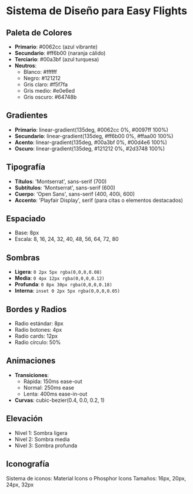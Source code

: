 # Sistema de Diseño para Easy Flights

## Paleta de Colores
- **Primario**: #0062cc (azul vibrante)
- **Secundario**: #ff6b00 (naranja cálido)
- **Terciario**: #00a3bf (azul turquesa)
- **Neutros**: 
  - Blanco: #ffffff
  - Negro: #121212
  - Gris claro: #f5f7fa
  - Gris medio: #e0e6ed
  - Gris oscuro: #64748b

## Gradientes
- **Primario**: linear-gradient(135deg, #0062cc 0%, #0097ff 100%)
- **Secundario**: linear-gradient(135deg, #ff6b00 0%, #ffaa00 100%)
- **Acento**: linear-gradient(135deg, #00a3bf 0%, #00d4e6 100%)
- **Oscuro**: linear-gradient(135deg, #121212 0%, #2d3748 100%)

## Tipografía
- **Títulos**: 'Montserrat', sans-serif (700)
- **Subtítulos**: 'Montserrat', sans-serif (600)
- **Cuerpo**: 'Open Sans', sans-serif (400, 400i, 600)
- **Accento**: 'Playfair Display', serif (para citas o elementos destacados)

## Espaciado
- Base: 8px
- Escala: 8, 16, 24, 32, 40, 48, 56, 64, 72, 80

## Sombras
- **Ligera**: `0 2px 5px rgba(0,0,0,0.08)`
- **Media**: `0 4px 12px rgba(0,0,0,0.12)`
- **Profunda**: `0 8px 30px rgba(0,0,0,0.18)`
- **Interna**: `inset 0 2px 5px rgba(0,0,0,0.05)`

## Bordes y Radios
- Radio estándar: 8px
- Radio botones: 4px
- Radio cards: 12px
- Radio círculo: 50%

## Animaciones
- **Transiciones**: 
  - Rápida: 150ms ease-out
  - Normal: 250ms ease
  - Lenta: 400ms ease-in-out
- **Curvas**: cubic-bezier(0.4, 0.0, 0.2, 1)

## Elevación
- Nivel 1: Sombra ligera
- Nivel 2: Sombra media
- Nivel 3: Sombra profunda

## Iconografía
Sistema de iconos: Material Icons o Phosphor Icons
Tamaños: 16px, 20px, 24px, 32px